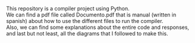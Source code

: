 This repository is a compiler project using Python. <br/>
We can find a pdf file called Documento.pdf that is manual (written in spanish) about how to use the different files to run the compiler.<br/>
Also, we can find some explanations about the entire code and responses, and last but not least, all the diagrams that I followed to make this.
